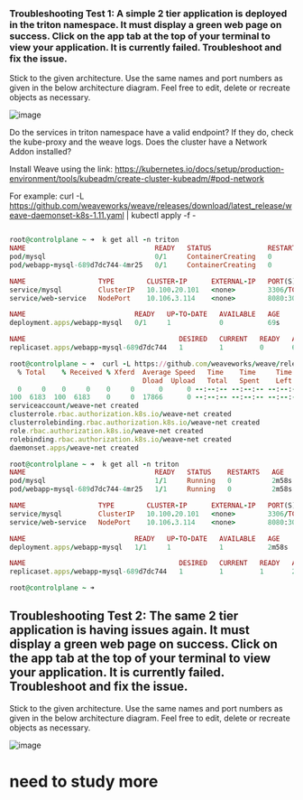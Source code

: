 ### **Troubleshooting Test 1:** A simple 2 tier application is deployed in the triton namespace. It must display a green web page on success. Click on the app tab at the top of your terminal to view your application. It is currently failed. Troubleshoot and fix the issue.


Stick to the given architecture. Use the same names and port numbers as given in the below architecture diagram. Feel free to edit, delete or recreate objects as necessary.




![image](https://github.com/Althaf-official/Kodekloud_Learning/assets/105126131/eb0f37b1-5448-4656-85f7-086b6eb89c8a)

Do the services in triton namespace have a valid endpoint? If they do, check the kube-proxy and the weave logs.
Does the cluster have a Network Addon installed?

Install Weave using the link: https://kubernetes.io/docs/setup/production-environment/tools/kubeadm/create-cluster-kubeadm/#pod-network


For example: curl -L https://github.com/weaveworks/weave/releases/download/latest_release/weave-daemonset-k8s-1.11.yaml | kubectl apply -f -

```ruby

root@controlplane ~ ➜  k get all -n triton 
NAME                                READY   STATUS              RESTARTS   AGE
pod/mysql                           0/1     ContainerCreating   0          69s
pod/webapp-mysql-689d7dc744-4mr25   0/1     ContainerCreating   0          69s

NAME                  TYPE        CLUSTER-IP      EXTERNAL-IP   PORT(S)          AGE
service/mysql         ClusterIP   10.100.20.101   <none>        3306/TCP         69s
service/web-service   NodePort    10.106.3.114    <none>        8080:30081/TCP   69s

NAME                           READY   UP-TO-DATE   AVAILABLE   AGE
deployment.apps/webapp-mysql   0/1     1            0           69s

NAME                                      DESIRED   CURRENT   READY   AGE
replicaset.apps/webapp-mysql-689d7dc744   1         1         0       69s

root@controlplane ~ ➜  curl -L https://github.com/weaveworks/weave/releases/download/latest_release/weave-daemonset-k8s-1.11.yaml | kubectl apply -f -
  % Total    % Received % Xferd  Average Speed   Time    Time     Time  Current
                                 Dload  Upload   Total   Spent    Left  Speed
  0     0    0     0    0     0      0      0 --:--:-- --:--:-- --:--:--     0
100  6183  100  6183    0     0  17866      0 --:--:-- --:--:-- --:--:-- 17866
serviceaccount/weave-net created
clusterrole.rbac.authorization.k8s.io/weave-net created
clusterrolebinding.rbac.authorization.k8s.io/weave-net created
role.rbac.authorization.k8s.io/weave-net created
rolebinding.rbac.authorization.k8s.io/weave-net created
daemonset.apps/weave-net created

root@controlplane ~ ➜  k get all -n triton 
NAME                                READY   STATUS    RESTARTS   AGE
pod/mysql                           1/1     Running   0          2m58s
pod/webapp-mysql-689d7dc744-4mr25   1/1     Running   0          2m58s

NAME                  TYPE        CLUSTER-IP      EXTERNAL-IP   PORT(S)          AGE
service/mysql         ClusterIP   10.100.20.101   <none>        3306/TCP         2m58s
service/web-service   NodePort    10.106.3.114    <none>        8080:30081/TCP   2m58s

NAME                           READY   UP-TO-DATE   AVAILABLE   AGE
deployment.apps/webapp-mysql   1/1     1            1           2m58s

NAME                                      DESIRED   CURRENT   READY   AGE
replicaset.apps/webapp-mysql-689d7dc744   1         1         1       2m58s

root@controlplane ~ ➜  
```

## **Troubleshooting Test 2:** The same 2 tier application is having issues again. It must display a green web page on success. Click on the app tab at the top of your terminal to view your application. It is currently failed. Troubleshoot and fix the issue.


Stick to the given architecture. Use the same names and port numbers as given in the below architecture diagram. Feel free to edit, delete or recreate objects as necessary.


![image](https://github.com/Althaf-official/Kodekloud_Learning/assets/105126131/5a4cf27b-de85-4b54-97bc-59d85c4b2094)


# need to study more

